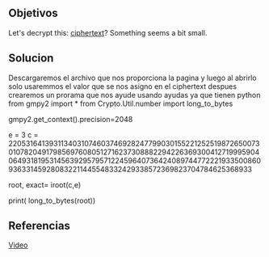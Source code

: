 
## Objetivos
Let's decrypt this: [ciphertext](https://jupiter.challenges.picoctf.org/static/d21037ad23ed84cfff20a84768a0f2b2/ciphertext)? Something seems a bit small.
## Solucion
Descargaremos el archivo que nos proporciona la pagina y luego al abrirlo solo usaremmos el valor que se nos asigno en el ciphertext 
despues crearemos un prorama que nos ayude usando ayudas ya que tienen python 
from gmpy2 import *
from Crypto.Util.number import long_to_bytes

gmpy2.get_context().precision=2048

e = 3
c = 2205316413931134031074603746928247799030155221252519872650073010782049179856976080512716237308882294226369300412719995904064931819531456392957957122459640736424089744772221933500860936331459280832211445548332429338572369823704784625368933 

root, exact= iroot(c,e)

print( long_to_bytes(root))

## Referencias
[Video](https://www.youtube.com/watch?v=-csder3s3ZU)